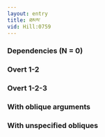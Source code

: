 ```yaml
---
layout: entry
title: ཐམས་
vid: Hill:0759
---
```

### Dependencies (N = 0)


### Overt 1-2


### Overt 1-2-3


### With oblique arguments


### With unspecified obliques

